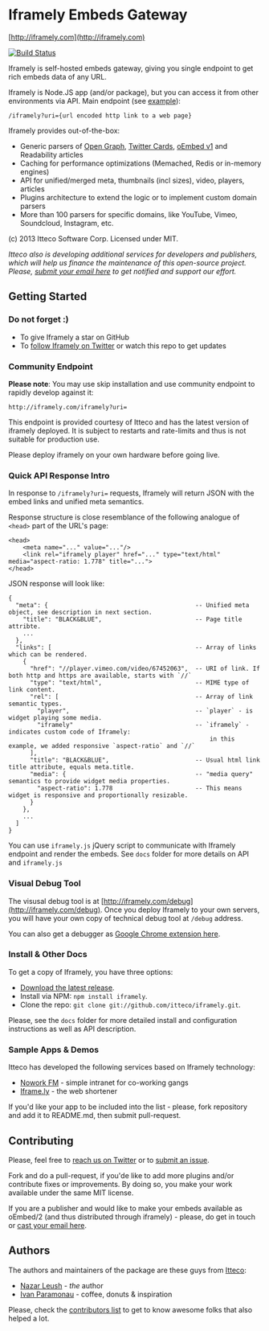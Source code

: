 # Iframely Embeds Gateway

[http://iframely.com](http://iframely.com)

[![Build Status](https://travis-ci.org/itteco/iframely.png?branch=master)](https://travis-ci.org/itteco/iframely)

Iframely is self-hosted embeds gateway, giving you single endpoint to get rich embeds data of any URL. 

Iframely is Node.JS app (and/or package), but you can access it from other environments via API.
Main endpoint (see [example](http://iframely.com/iframely?uri=http%3A%2F%2Fvimeo.com%2F67452063)):

    /iframely?uri={url encoded http link to a web page}


Iframely provides out-of-the-box:

 - Generic parsers of [Open Graph](http://ogp.me/), [Twitter Cards](https://dev.twitter.com/docs/cards), [oEmbed v1](http://oembed.com/) and Readability articles
 - Caching for performance optimizations (Memached, Redis or in-memory engines)
 - API for unified/merged meta, thumbnails (incl sizes), video, players, articles
 - Plugins arсhitecture to extend the logic or to implement custom domain parsers
 - More than 100 parsers for specific domains, like YouTube, Vimeo, Soundcloud, Instagram, etc.


(c) 2013 Itteco Software Corp. Licensed under MIT.

_Itteco also is developing additional services for developers and publishers, which will help us finance the maintenance of this open-source project. Please, [submit your email here](http://iframely.com) to get notified and support our effort._


## Getting Started

### Do not forget :)

- To give Iframely a star on GitHub
- To [follow Iframely on Twitter](https://twitter.com/iframely) or watch this repo to get updates


### Community Endpoint

__Please note__: You may use skip installation and use community endpoint to rapidly develop against it:

    http://iframely.com/iframely?uri=

This endpoint is provided courtesy of Itteco and has the latest version of iframely deployed. It is subject to restarts and rate-limits and thus is not suitable for production use. 

Please deploy iframely on your own hardware before going live.


### Quick API Response Intro

In response to `/iframely?uri=` requests, Iframely will return JSON with the embed links and unified meta semantics.


Response structure is close resemblance of the following analogue of `<head>` part of the URL's page:

    <head>
        <meta name="..." value="..."/>
        <link rel="iframely player" href="..." type="text/html" media="aspect-ratio: 1.778" title="...">
    </head>

JSON response will look like:

    {
      "meta": {                                         -- Unified meta object, see description in next section.
        "title": "BLACK&BLUE",                          -- Page title attribte.
        ...
      },
      "links": [                                        -- Array of links which can be rendered.
        {
          "href": "//player.vimeo.com/video/67452063",  -- URI of link. If both http and https are available, starts with `//`
          "type": "text/html",                          -- MIME type of link content.
          "rel": [                                      -- Array of link semantic types.
            "player",                                   -- `player` - is widget playing some media.
            "iframely"                                  -- `iframely` - indicates custom code of Iframely:
                                                            in this example, we added responsive `aspect-ratio` and `//` 
          ],
          "title": "BLACK&BLUE",                        -- Usual html link title attribute, equals meta.title.
          "media": {                                    -- "media query" semantics to provide widget media properties.
            "aspect-ratio": 1.778                       -- This means widget is responsive and proportionally resizable.
          }
        },
        ...
      ]
    }


You can use `iframely.js` jQuery script to communicate with Iframely endpoint and render the embeds. 
See `docs` folder for more details on API and `iframely.js`


### Visual Debug Tool

The visusal debug tool is at [http://iframely.com/debug](http://iframely.com/debug). 
Once you deploy Iframely to your own servers, you will have your own copy of technical debug tool at `/debug` address.

You can also get a debugger as [Google Chrome extension here](https://chrome.google.com/webstore/detail/iframely-semantic-url-deb/lhemgegopokbfknihjcefbaamgoojfjf).


### Install & Other Docs

To get a copy of Iframely, you have three options:

* [Download the latest release](https://github.com/itteco/iframely/zipball/master).
* Install via NPM: `npm install iframely`.
* Clone the repo: `git clone git://github.com/itteco/iframely.git`.

Please, see the `docs` folder for more detailed install and configuration instructions as well as API description.


### Sample Apps & Demos

Itteco has developed the following services based on Iframely technology:
* [Nowork FM](http://nowork.fm) - simple intranet for co-working gangs
* [Iframe.ly](http://iframe.ly) - the web shortener

If you'd like your app to be included into the list - please, fork repository and add it to README.md, then submit pull-request.


## Contributing

Please, feel free to [reach us on Twitter](http://twitter.com/iframely) or to [submit an issue](https://github.com/itteco/iframely/issues).

Fork and do a pull-request, if you'de like to add more plugins and/or contribute fixes or improvements. By doing so, you make your work available under the same MIT license.

If you are a publisher and would like to make your embeds available as oEmbed/2 (and thus distributed through iframely) - please, do get in touch or [cast your email here](http://iframely.com).


## Authors

The authors and maintainers of the package are these guys from [Itteco](http://itteco.com):
 - [Nazar Leush](https://github.com/nleush) - _the_ author
 - [Ivan Paramonau](https://twitter.com/iparamonau) - coffee, donuts & inspiration

Please, check the [contributors list](https://github.com/itteco/iframely/graphs/contributors) to get to know awesome folks that also helped a lot.


